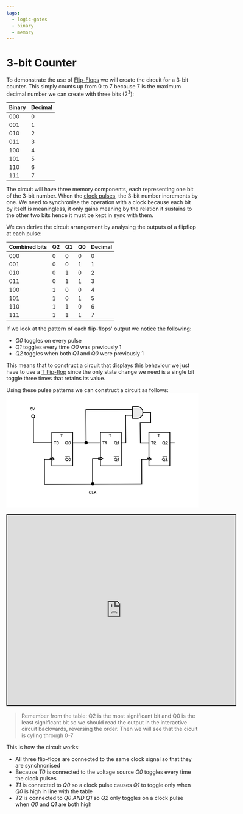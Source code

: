 ```yaml
---
tags:
  - logic-gates
  - binary
  - memory
---
```


# 3-bit Counter

To demonstrate the use of
[Flip-Flops](Flip_flops.md) we will
create the circuit for a 3-bit counter. This simply counts up from 0 to 7
because 7 is the maximum decimal number we can create with three bits ($2^3$):

| Binary | Decimal |
| ------ | ------- |
| 000    | 0       |
| 001    | 1       |
| 010    | 2       |
| 011    | 3       |
| 100    | 4       |
| 101    | 5       |
| 110    | 6       |
| 111    | 7       |

The circuit will have three memory components, each representing one bit of the
3-bit number. When the
[clock pulses](Clock_signals.md), the
3-bit number increments by one. We need to synchronise the operation with a
clock because each bit by itself is meaningless, it only gains meaning by the
relation it sustains to the other two bits hence it must be kept in sync with
them.

We can derive the circuit arrangement by analysing the outputs of a flipflop at
each pulse:

| Combined bits | Q2  | Q1  | Q0  | Decimal |
| ------------- | --- | --- | --- | ------- |
| 000           | 0   | 0   | 0   | 0       |
| 001           | 0   | 0   | 1   | 1       |
| 010           | 0   | 1   | 0   | 2       |
| 011           | 0   | 1   | 1   | 3       |
| 100           | 1   | 0   | 0   | 4       |
| 101           | 1   | 0   | 1   | 5       |
| 110           | 1   | 1   | 0   | 6       |
| 111           | 1   | 1   | 1   | 7       |

If we look at the pattern of each flip-flops' output we notice the following:

- _Q0_ toggles on every pulse
- _Q1_ toggles every time _Q0_ was previously 1
- _Q2_ toggles when both _Q1_ and _Q0_ were previously 1

This means that to construct a circuit that displays this behaviour we just have
to use a
[T flip-flop](Flip_flops.md#t-flip-flops)
since the only state change we need is a single bit toggle three times that
retains its value.

Using these pulse patterns we can construct a circuit as follows:
![](static/3-bit-adder-diagram.png)

<iframe src="https://circuitverse.org/simulator/embed/3-bit-counter-d33846e3-7538-427d-b4cc-dc64fdaf0af3?theme=default&display_title=false&clock_time=true&fullscreen=true&zoom_in_out=true" style="border-width:; border-style: solid; border-color:;" name="myiframe" id="projectPreview" scrolling="no" frameborder="1" marginheight="0px" marginwidth="0px" height="500" width="600" allowFullScreen></iframe>

<br />

> Remember from the table: Q2 is the most significant bit and Q0 is the least
> significant bit so we should read the output in the interactive circuit
> backwards, reversing the order. Then we will see that the cicuit is cyling
> through 0-7

This is how the circuit works:

- All three flip-flops are connected to the same clock signal so that they are
  synchnonised
- Because _T0_ is connected to the voltage source _Q0_ toggles every time the
  clock pulses
- _T1_ is connected to _Q0_ so a clock pulse causes _Q1_ to toggle only when
  _Q0_ is high in line with the table
- _T2_ is connected to _Q0 AND Q1_ so _Q2_ only toggles on a clock pulse when
  _Q0_ and _Q1_ are both high
